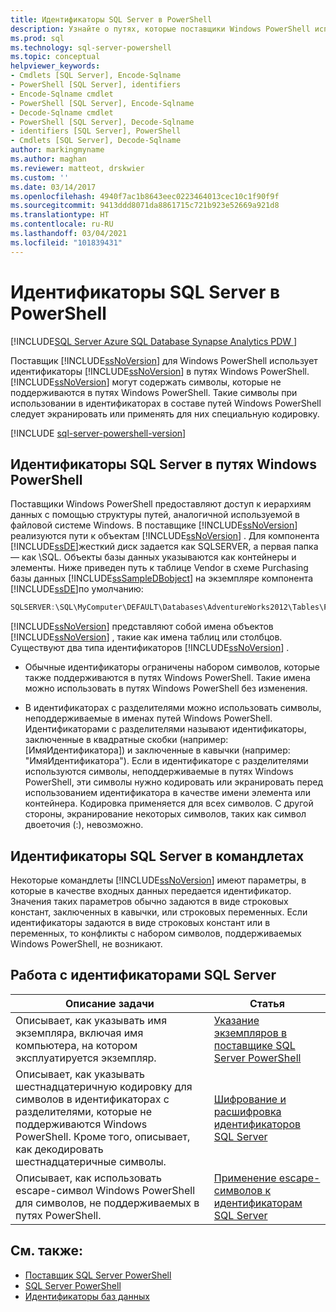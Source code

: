 ```yaml
---
title: Идентификаторы SQL Server в PowerShell
description: Узнайте о путях, которые поставщики Windows PowerShell используют для предоставления иерархий данных, а также о необходимости кодирования в этих путях некоторых символов, не поддерживаемых PowerShell.
ms.prod: sql
ms.technology: sql-server-powershell
ms.topic: conceptual
helpviewer_keywords:
- Cmdlets [SQL Server], Encode-Sqlname
- PowerShell [SQL Server], identifiers
- Encode-Sqlname cmdlet
- PowerShell [SQL Server], Encode-Sqlname
- Decode-Sqlname cmdlet
- PowerShell [SQL Server], Decode-Sqlname
- identifiers [SQL Server], PowerShell
- Cmdlets [SQL Server], Decode-Sqlname
author: markingmyname
ms.author: maghan
ms.reviewer: matteot, drskwier
ms.custom: ''
ms.date: 03/14/2017
ms.openlocfilehash: 4940f7ac1b8643eec0223464013cec10c1f90f9f
ms.sourcegitcommit: 9413ddd8071da8861715c721b923e52669a921d8
ms.translationtype: HT
ms.contentlocale: ru-RU
ms.lasthandoff: 03/04/2021
ms.locfileid: "101839431"
---
```

# <a name="sql-server-identifiers-in-powershell"></a>Идентификаторы SQL Server в PowerShell

[!INCLUDE[SQL Server Azure SQL Database Synapse Analytics PDW ](../includes/applies-to-version/sql-asdb-asdbmi-asa-pdw.md)]

Поставщик [!INCLUDE[ssNoVersion](../includes/ssnoversion-md.md)] для Windows PowerShell использует идентификаторы [!INCLUDE[ssNoVersion](../includes/ssnoversion-md.md)] в путях Windows PowerShell. [!INCLUDE[ssNoVersion](../includes/ssnoversion-md.md)] могут содержать символы, которые не поддерживаются в путях Windows PowerShell. Такие символы при использовании в идентификаторах в составе путей Windows PowerShell следует экранировать или применять для них специальную кодировку.  
  
[!INCLUDE [sql-server-powershell-version](../includes/sql-server-powershell-version.md)]

## <a name="sql-server-identifiers-in-windows-powershell-paths"></a>Идентификаторы SQL Server в путях Windows PowerShell  

Поставщики Windows PowerShell предоставляют доступ к иерархиям данных с помощью структуры путей, аналогичной используемой в файловой системе Windows. В поставщике [!INCLUDE[ssNoVersion](../includes/ssnoversion-md.md)] реализуются пути к объектам [!INCLUDE[ssNoVersion](../includes/ssnoversion-md.md)] . Для компонента [!INCLUDE[ssDE](../includes/ssde-md.md)]жесткий диск задается как SQLSERVER, а первая папка — как \SQL. Объекты базы данных указываются как контейнеры и элементы. Ниже приведен путь к таблице Vendor в схеме Purchasing базы данных [!INCLUDE[ssSampleDBobject](../includes/sssampledbobject-md.md)] на экземпляре компонента [!INCLUDE[ssDE](../includes/ssde-md.md)]по умолчанию:  
  
```powershell
SQLSERVER:\SQL\MyComputer\DEFAULT\Databases\AdventureWorks2012\Tables\Purchasing.Vendor  
```  
  
 [!INCLUDE[ssNoVersion](../includes/ssnoversion-md.md)] представляют собой имена объектов [!INCLUDE[ssNoVersion](../includes/ssnoversion-md.md)] , такие как имена таблиц или столбцов. Существуют два типа идентификаторов [!INCLUDE[ssNoVersion](../includes/ssnoversion-md.md)] .  
  
-   Обычные идентификаторы ограничены набором символов, которые также поддерживаются в путях Windows PowerShell. Такие имена можно использовать в путях Windows PowerShell без изменения.  
  
-   В идентификаторах с разделителями можно использовать символы, неподдерживаемые в именах путей Windows PowerShell. Идентификаторами с разделителями называют идентификаторы, заключенные в квадратные скобки (например: [ИмяИдентификатора]) и заключенные в кавычки (например: "ИмяИдентификатора"). Если в идентификаторе с разделителями используются символы, неподдерживаемые в путях Windows PowerShell, эти символы нужно кодировать или экранировать перед использованием идентификатора в качестве имени элемента или контейнера. Кодировка применяется для всех символов. С другой стороны, экранирование некоторых символов, таких как символ двоеточия (:), невозможно.  
  
## <a name="sql-server-identifiers-in-cmdlets"></a>Идентификаторы SQL Server в командлетах

 Некоторые командлеты [!INCLUDE[ssNoVersion](../includes/ssnoversion-md.md)] имеют параметры, в которые в качестве входных данных передается идентификатор. Значения таких параметров обычно задаются в виде строковых констант, заключенных в кавычки, или строковых переменных. Если идентификаторы задаются в виде строковых констант или в переменных, то конфликты с набором символов, поддерживаемых Windows PowerShell, не возникают.  

## <a name="sql-server-identifier-tasks"></a>Работа с идентификаторами SQL Server  

|Описание задачи|Статья|  
|----------------------|-----------|  
|Описывает, как указывать имя экземпляра, включая имя компьютера, на котором эксплуатируется экземпляр.|[Указание экземпляров в поставщике SQL Server PowerShell](specify-instances-in-the-sql-server-powershell-provider.md)|  
|Описывает, как указывать шестнадцатеричную кодировку для символов в идентификаторах с разделителями, которые не поддерживаются Windows PowerShell. Кроме того, описывает, как декодировать шестнадцатеричные символы.|[Шифрование и расшифровка идентификаторов SQL Server](encode-and-decode-sql-server-identifiers.md)|  
|Описывает, как использовать escape-символ Windows PowerShell для символов, не поддерживаемых в путях PowerShell.|[Применение escape-символов к идентификаторам SQL Server](escape-sql-server-identifiers.md)|  

## <a name="see-also"></a>См. также:

- [Поставщик SQL Server PowerShell](sql-server-powershell-provider.md)
- [SQL Server PowerShell](sql-server-powershell.md)
- [Идентификаторы баз данных](../relational-databases/databases/database-identifiers.md)